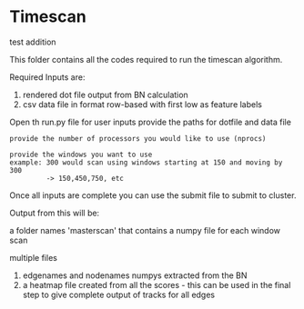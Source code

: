 # Timescan

test addition

This folder contains all the codes required to run the timescan algorithm.

Required Inputs are:

1. rendered dot file output from BN calculation
2. csv data file in format row-based with first low as feature labels

Open th run.py file for user inputs 
    provide the paths for dotfile and data file

    provide the number of processors you would like to use (nprocs)

    provide the windows you want to use
    example: 300 would scan using windows starting at 150 and moving by 300
             -> 150,450,750, etc

Once all inputs are complete you can use the submit file to submit to cluster.

Output from this will be:

a folder names 'masterscan' that contains a numpy file for each window scan

multiple files
1. edgenames and nodenames numpys extracted from the BN
2. a heatmap file created from all the scores - this can be used in the final step to give complete output of tracks for all edges


